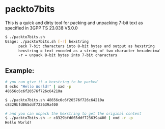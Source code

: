 # packto7bits

This is a quick and dirty tool for packing and unpacking 7-bit text as specified in 3GPP TS 23.038 V5.0.0

```bash
$ ./packto7bits.sh
Usage: ./packto7bits.sh [-r] hexstring
      pack 7-bit characters into 8-bit bytes and output as hexstring
      hexstring = text encoded as a string of two character hexadecimal values
      -r = unpack 8-bit bytes into 7-bit characters
```

## Example:
```bash
# you can give it a hexstring to be packed
$ echo "Hello World!" | xxd -p
48656c6c6f20576f726c64210a

$ ./packto7bits.sh 48656c6c6f20576f726c64210a
c8329bfd065ddf723639a400

# and you can unpack the hexstring to get the original content
$ ./packto7bits.sh -r c8329bfd065ddf723639a400 | xxd -r -p
Hello World!
```

